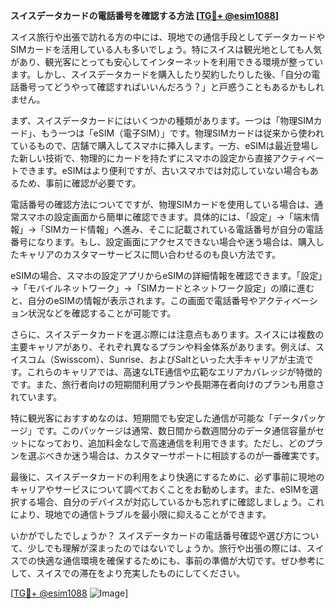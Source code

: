 **スイスデータカードの電話番号を確認する方法 [[TG💪+ @esim1088](https://t.me/s/esim1088)]**

スイス旅行や出張で訪れる方の中には、現地での通信手段としてデータカードやSIMカードを活用している人も多いでしょう。特にスイスは観光地としても人気があり、観光客にとっても安心してインターネットを利用できる環境が整っています。しかし、スイスデータカードを購入したり契約したりした後、「自分の電話番号ってどうやって確認すればいいんだろう？」と戸惑うこともあるかもしれません。

まず、スイスデータカードにはいくつかの種類があります。一つは「物理SIMカード」、もう一つは「eSIM（電子SIM）」です。物理SIMカードは従来から使われているもので、店舗で購入してスマホに挿入します。一方、eSIMは最近登場した新しい技術で、物理的にカードを持たずにスマホの設定から直接アクティベートできます。eSIMはより便利ですが、古いスマホでは対応していない場合もあるため、事前に確認が必要です。

電話番号の確認方法についてですが、物理SIMカードを使用している場合は、通常スマホの設定画面から簡単に確認できます。具体的には、「設定」→「端末情報」→「SIMカード情報」へ進み、そこに記載されている電話番号が自分の電話番号になります。もし、設定画面にアクセスできない場合や迷う場合は、購入したキャリアのカスタマーサービスに問い合わせるのも良い方法です。

eSIMの場合、スマホの設定アプリからeSIMの詳細情報を確認できます。「設定」→「モバイルネットワーク」→「SIMカードとネットワーク設定」の順に進むと、自分のeSIMの情報が表示されます。この画面で電話番号やアクティベーション状況などを確認することが可能です。

さらに、スイスデータカードを選ぶ際には注意点もあります。スイスには複数の主要キャリアがあり、それぞれ異なるプランや料金体系があります。例えば、スイスコム（Swisscom）、Sunrise、およびSaltといった大手キャリアが主流です。これらのキャリアでは、高速なLTE通信や広範なエリアカバレッジが特徴的です。また、旅行者向けの短期間利用プランや長期滞在者向けのプランも用意されています。

特に観光客におすすめなのは、短期間でも安定した通信が可能な「データパッケージ」です。このパッケージは通常、数日間から数週間分のデータ通信容量がセットになっており、追加料金なしで高速通信を利用できます。ただし、どのプランを選ぶべきか迷う場合は、カスタマーサポートに相談するのが一番確実です。

最後に、スイスデータカードの利用をより快適にするために、必ず事前に現地のキャリアやサービスについて調べておくことをお勧めします。また、eSIMを選択する場合、自分のデバイスが対応しているかも忘れずに確認しましょう。これにより、現地での通信トラブルを最小限に抑えることができます。

いかがでしたでしょうか？ スイスデータカードの電話番号確認や選び方について、少しでも理解が深まったのではないでしょうか。旅行や出張の際には、スイスでの快適な通信環境を確保するためにも、事前の準備が大切です。ぜひ参考にして、スイスでの滞在をより充実したものにしてください。

[[TG💪+ @esim1088](https://t.me/s/esim1088) ![Image](https://i.postimg.cc/Y0z9fWf4/image.png)]